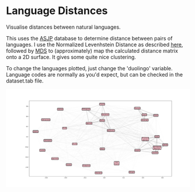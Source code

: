 # Language Distances
Visualise distances between natural languages.

This uses the [ASJP](http://asjp.clld.org/) database to determine distance between pairs of languages. I use the Normalized Levenhstein Distance as described [here](http://www.sciencedirect.com/science/article/pii/S0378437110003997), followed by [MDS](http://scikit-learn.org/stable/modules/generated/sklearn.manifold.MDS.html) to (approximately) map the calculated distance matrix onto a 2D surface. It gives some quite nice clustering.

To change the languages plotted, just change the 'duolingo' variable. Language codes are normally as you'd expect, but can be checked in the dataset.tab file.

![alt text](Duolingo.png "Duolingo languages")
